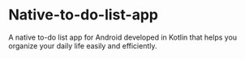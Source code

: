 # Native-to-do-list-app
A native to-do list app for Android developed in Kotlin that helps you organize your daily life easily and efficiently.
